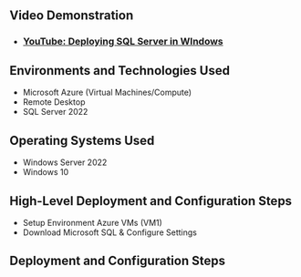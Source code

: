 <p align="center">

</p>

<h1></h1>
<br />


<h2>Video Demonstration</h2>

- ### [YouTube: Deploying SQL Server in WIndows](https://www.youtube.com/watch?v=M290pTxbfTI)

<h2>Environments and Technologies Used</h2>

- Microsoft Azure (Virtual Machines/Compute)
- Remote Desktop
- SQL Server 2022
  

  
<h2>Operating Systems Used </h2>

- Windows Server 2022
- Windows 10 

<h2>High-Level Deployment and Configuration Steps</h2>

- Setup Environment Azure VMs (VM1)
- Download Microsoft SQL & Configure Settings

<h2>Deployment and Configuration Steps</h2>
